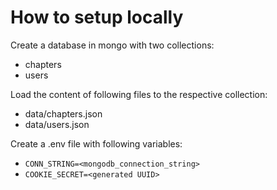 # How to setup locally

Create a database in mongo with two collections:

 - chapters
 - users
 
 Load the content of following files to the respective collection:
 - data/chapters.json
 - data/users.json

Create a .env file with following variables:
 - `CONN_STRING=<mongodb_connection_string>`
 - `COOKIE_SECRET=<generated UUID>`
